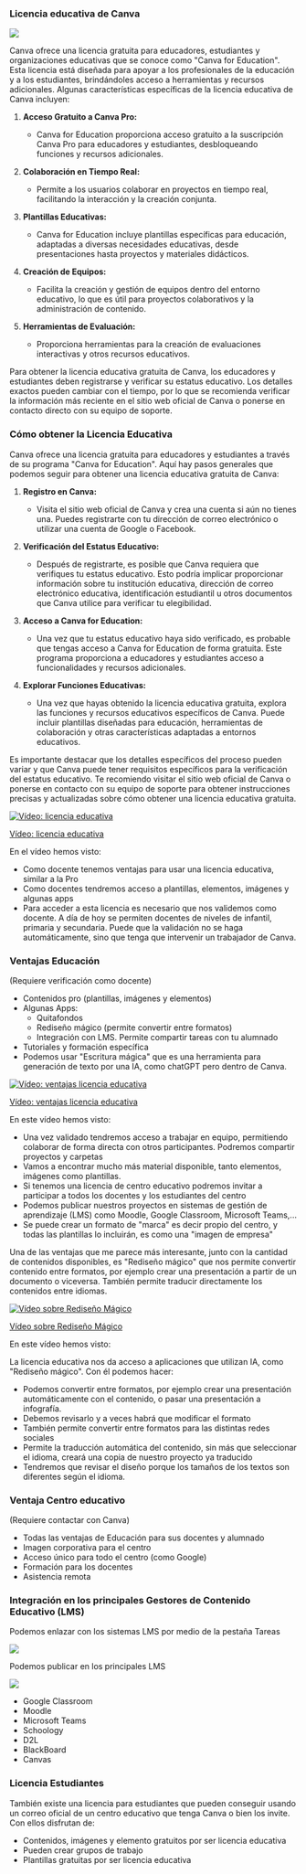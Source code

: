 ### Licencia educativa de Canva

![](https://raw.githubusercontent.com/javacasm/Iniciacion-Herramientas-Digitales-Aula/main/images/Canva_Educacion.png)

Canva ofrece una licencia gratuita para educadores, estudiantes y organizaciones educativas que se conoce como "Canva for Education". Esta licencia está diseñada para apoyar a los profesionales de la educación y a los estudiantes, brindándoles acceso a herramientas y recursos adicionales. Algunas características específicas de la licencia educativa de Canva incluyen:

1. **Acceso Gratuito a Canva Pro:**
   - Canva for Education proporciona acceso gratuito a la suscripción Canva Pro para educadores y estudiantes, desbloqueando funciones y recursos adicionales.

2. **Colaboración en Tiempo Real:**
   - Permite a los usuarios colaborar en proyectos en tiempo real, facilitando la interacción y la creación conjunta.

3. **Plantillas Educativas:**
   - Canva for Education incluye plantillas específicas para educación, adaptadas a diversas necesidades educativas, desde presentaciones hasta proyectos y materiales didácticos.

4. **Creación de Equipos:**
   - Facilita la creación y gestión de equipos dentro del entorno educativo, lo que es útil para proyectos colaborativos y la administración de contenido.

5. **Herramientas de Evaluación:**
   - Proporciona herramientas para la creación de evaluaciones interactivas y otros recursos educativos.

Para obtener la licencia educativa gratuita de Canva, los educadores y estudiantes deben registrarse y verificar su estatus educativo. Los detalles exactos pueden cambiar con el tiempo, por lo que se recomienda verificar la información más reciente en el sitio web oficial de Canva o ponerse en contacto directo con su equipo de soporte.

### Cómo obtener la Licencia Educativa

Canva ofrece una licencia gratuita para educadores y estudiantes a través de su programa "Canva for Education". Aquí hay pasos generales que podemos seguir para obtener una licencia educativa gratuita de Canva:

1. **Registro en Canva:**
   - Visita el sitio web oficial de Canva y crea una cuenta si aún no tienes una. Puedes registrarte con tu dirección de correo electrónico o utilizar una cuenta de Google o Facebook.

2. **Verificación del Estatus Educativo:**
   - Después de registrarte, es posible que Canva requiera que verifiques tu estatus educativo. Esto podría implicar proporcionar información sobre tu institución educativa, dirección de correo electrónico educativa, identificación estudiantil u otros documentos que Canva utilice para verificar tu elegibilidad.

3. **Acceso a Canva for Education:**
   - Una vez que tu estatus educativo haya sido verificado, es probable que tengas acceso a Canva for Education de forma gratuita. Este programa proporciona a educadores y estudiantes acceso a funcionalidades y recursos adicionales.

4. **Explorar Funciones Educativas:**
   - Una vez que hayas obtenido la licencia educativa gratuita, explora las funciones y recursos educativos específicos de Canva. Puede incluir plantillas diseñadas para educación, herramientas de colaboración y otras características adaptadas a entornos educativos.

Es importante destacar que los detalles específicos del proceso pueden variar y que Canva puede tener requisitos específicos para la verificación del estatus educativo. Te recomiendo visitar el sitio web oficial de Canva o ponerse en contacto con su equipo de soporte para obtener instrucciones precisas y actualizadas sobre cómo obtener una licencia educativa gratuita.

[![Vídeo: licencia educativa](https://img.youtube.com/vi/6usg2MfTZbU/0.jpg)](https://youtu.be/6usg2MfTZbU)

[Vídeo: licencia educativa](https://drive.google.com/file/d/1Wj6TultLX3Qldvp1TWbVl2glQeT8Bw4k/view?usp=sharing)

En el vídeo hemos visto:

* Como docente tenemos ventajas para usar una licencia educativa, similar a la Pro
* Como docentes tendremos acceso a plantillas, elementos, imágenes y algunas apps
* Para acceder a esta licencia es necesario que nos validemos como docente. A día de hoy se permiten docentes de niveles de infantil, primaria y secundaria. Puede que la validación no se haga automáticamente, sino que tenga que intervenir un trabajador de Canva.


### Ventajas Educación

(Requiere verificación como docente)

* Contenidos pro (plantillas, imágenes y elementos)
* Algunas Apps: 
    - Quitafondos
    - Rediseño mágico (permite convertir entre formatos)
    - Integración con LMS. Permite compartir tareas con tu alumnado
* Tutoriales y formación específica
* Podemos usar "Escritura mágica" que es una herramienta para generación de texto por una IA, como chatGPT pero dentro de Canva.

[![Vídeo: ventajas licencia educativa](https://img.youtube.com/vi/JIUaDwC8tnk/0.jpg)](https://youtu.be/JIUaDwC8tnk)

[Vídeo: ventajas licencia educativa](https://drive.google.com/file/d/1Qb-8W48w1GsF009mVGMsMMaFf0kurE-9/view?usp=sharing)

En este vídeo hemos visto:

* Una vez validado tendremos acceso a trabajar en equipo, permitiendo colaborar de forma directa con otros participantes. Podremos compartir proyectos y carpetas
* Vamos a encontrar mucho más material disponible, tanto elementos, imágenes como plantillas.
* Si tenemos una licencia de centro educativo podremos invitar a participar a todos los docentes y los estudiantes del centro
* Podemos publicar nuestros proyectos en sistemas de gestión de aprendizaje (LMS) como Moodle, Google Classroom, Microsoft Teams,...
* Se puede crear un formato de "marca" es decir propio del centro, y todas las plantillas lo incluirán, es como una "imagen de empresa"

Una de las ventajas que me parece más interesante, junto con la cantidad de contenidos disponibles, es "Rediseño mágico" que nos permite convertir contenido entre formatos, por ejemplo crear una presentación a partir de un documento o viceversa. También permite traducir directamente los contenidos entre idiomas.

[![Vídeo sobre Rediseño Mágico](https://img.youtube.com/vi/BYSsOnY3R_4/0.jpg)](https://youtu.be/BYSsOnY3R_4)

[Vídeo sobre Rediseño Mágico](https://drive.google.com/file/d/1oEEybwEouMTI3fdToSGJ6iQRkf_ZCja4/view?usp=sharing)

En este vídeo hemos visto:

La licencia educativa nos da acceso a aplicaciones que utilizan IA, como "Rediseño mágico". Con él podemos hacer:

   * Podemos convertir entre formatos, por ejemplo crear  una presentación automáticamente con el contenido, o pasar una presentación a infografía.
   * Debemos revisarlo y a veces habrá que modificar el formato
   * También permite convertir entre formatos para las distintas redes sociales
   * Permite la traducción automática del contenido, sin más que seleccionar el idioma, creará una copia de nuestro proyecto ya traducido
   * Tendremos que revisar el diseño porque los tamaños de los textos son diferentes según el idioma.


### Ventaja Centro educativo

(Requiere contactar con Canva)

* Todas las ventajas de Educación para sus docentes y alumnado
* Imagen corporativa para el centro
* Acceso único para todo el centro (como Google)
* Formación para los docentes
* Asistencia remota

### Integración en los principales Gestores de Contenido Educativo (LMS)

Podemos enlazar con los sistemas LMS por medio de la pestaña Tareas

![](https://raw.githubusercontent.com/javacasm/Iniciacion-Herramientas-Digitales-Aula/main/images/Canva_Tareas_LMS.png)

Podemos publicar en los principales LMS

![](https://raw.githubusercontent.com/javacasm/Iniciacion-Herramientas-Digitales-Aula/main/images/Canva_publicacion_LMS.png)

* Google Classroom
* Moodle
* Microsoft Teams
* Schoology
* D2L
* BlackBoard
* Canvas

### Licencia Estudiantes

También existe una licencia para estudiantes que pueden conseguir usando un correo oficial de un centro educativo que tenga Canva o bien los invite. Con ellos disfrutan de:

* Contenidos, imágenes y elemento gratuitos por ser licencia educativa
* Pueden crear grupos de trabajo
* Plantillas gratuitas por ser licencia educativa

